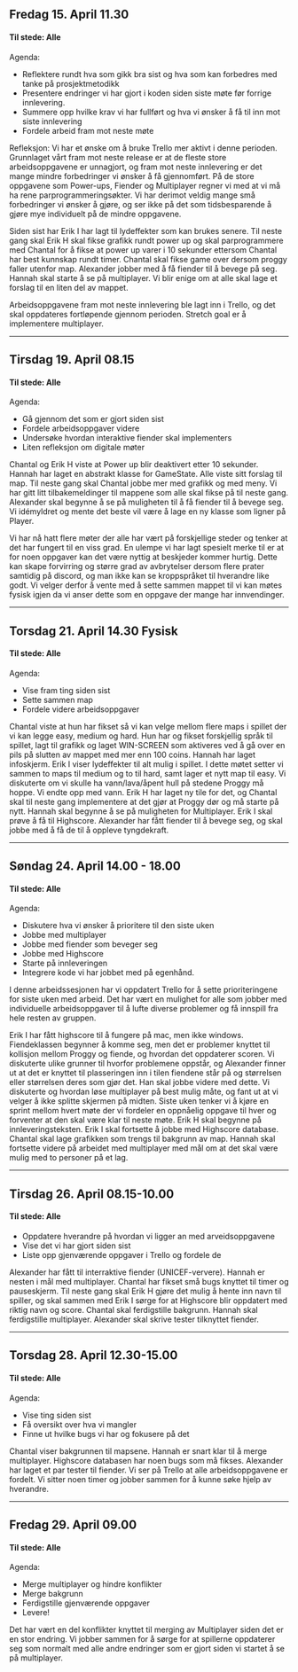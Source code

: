 ## Fredag 15. April 11.30
#### Til stede: Alle
Agenda: 
- Reflektere rundt hva som gikk bra sist og hva som kan forbedres med tanke på prosjektmetodikk
- Presentere endringer vi har gjort i koden siden siste møte før forrige innlevering.
- Summere opp hvilke krav vi har fullført og hva vi ønsker å få til inn mot siste innlevering
- Fordele arbeid fram mot neste møte

Refleksjon:
Vi har et ønske om å bruke Trello mer aktivt i denne perioden. Grunnlaget vårt fram mot neste release er at de fleste store arbeidsoppgavene er unnagjort, og fram mot neste innlevering er det mange mindre forbedringer vi ønsker å få gjennomført. På de store oppgavene som Power-ups, Fiender og Multiplayer regner vi med at vi må ha rene parprogrammeringsøkter. Vi har derimot veldig mange små forbedringer vi ønsker å gjøre, og ser ikke på det som tidsbesparende å gjøre mye individuelt på de mindre oppgavene.

Siden sist har Erik I har lagt til lydeffekter som kan brukes senere.
Til neste gang skal Erik H skal fikse grafikk rundt power up og skal parprogrammere med Chantal for å fikse at power up varer i 10 sekunder ettersom Chantal har best kunnskap rundt timer. Chantal skal fikse game over dersom proggy faller utenfor map. Alexander jobber med å få fiender til å bevege på seg. Hannah skal starte å se på multiplayer. 
Vi blir enige om at alle skal lage et forslag til en liten del av mappet.

Arbeidsoppgavene fram mot neste innlevering ble lagt inn i Trello, og det skal oppdateres fortløpende gjennom perioden. Stretch goal er å implementere multiplayer.

------

## Tirsdag 19. April 08.15
#### Til stede: Alle
Agenda: 
- Gå gjennom det som er gjort siden sist
- Fordele arbeidsoppgaver videre
- Undersøke hvordan interaktive fiender skal implementers
- Liten refleksjon om digitale møter

Chantal og Erik H viste at Power up blir deaktivert etter 10 sekunder. Hannah har laget en abstrakt klasse for GameState. Alle viste sitt forslag til map. Til neste gang skal Chantal jobbe mer med grafikk og med meny. Vi har gitt litt tilbakemeldinger til mappene som alle skal fikse på til neste gang. Alexander skal begynne å se på muligheten til å få fiender til å bevege seg. Vi idémyldret og mente det beste vil være å lage en ny klasse som ligner på Player.

Vi har nå hatt flere møter der alle har vært på forskjellige steder og tenker at det har fungert til en viss grad. En ulempe vi har lagt spesielt merke til er at for noen oppgaver kan det være nyttig at beskjeder kommer hurtig. Dette kan skape forvirring og større grad av avbrytelser dersom flere prater samtidig på discord, og man ikke kan se kroppspråket til hverandre like godt. Vi velger derfor å vente med å sette sammen mappet til vi kan møtes fysisk igjen da vi anser dette som en oppgave der mange har innvendinger.

-----

## Torsdag 21. April 14.30 Fysisk
#### Til stede: Alle
Agenda: 
- Vise fram ting siden sist
- Sette sammen map
- Fordele videre arbeidsoppgaver

Chantal viste at hun har fikset så vi kan velge mellom flere maps i spillet der vi kan legge easy, medium og hard. Hun har og fikset forskjellig språk til spillet, lagt til grafikk og laget WIN-SCREEN som aktiveres ved å gå over en pils på slutten av mappet med mer enn 100 coins. Hannah har laget infoskjerm. Erik I viser lydeffekter til alt mulig i spillet. I dette møtet setter vi sammen to maps til medium og to til hard, samt lager et nytt map til easy. Vi diskuterte om vi skulle ha vann/lava/åpent hull på stedene Proggy må hoppe. Vi endte opp med vann. Erik H har laget ny tile for det, og Chantal skal til neste gang implementere at det gjør at Proggy dør og må starte på nytt. Hannah skal begynne å se på muligheten for Multiplayer. Erik I skal prøve å få til Highscore. Alexander har fått fiender til å bevege seg, og skal jobbe med å få de til å oppleve tyngdekraft.

----

## Søndag 24. April 14.00 - 18.00
#### Til stede: Alle
Agenda:	
- Diskutere hva vi ønsker å prioritere til den siste uken
- Jobbe med multiplayer
- Jobbe med fiender som beveger seg
- Jobbe med Highscore
- Starte på innleveringen
- Integrere kode vi har jobbet med på egenhånd.

I denne arbeidssesjonen har vi oppdatert Trello for å sette prioriteringene for siste uken med arbeid. Det har vært en mulighet for alle som jobber med individuelle arbeidsoppgaver til å lufte diverse problemer og få innspill fra hele resten av gruppen. 

Erik I har fått highscore til å fungere på mac, men ikke windows. Fiendeklassen begynner å komme seg, men det er problemer knyttet til kollisjon mellom Proggy og fiende, og hvordan det oppdaterer scoren. Vi diskuterte ulike grunner til hvorfor problemene oppstår, og Alexander finner ut at det er knyttet til plasseringen inn i tilen fiendene står på og størrelsen eller størrelsen deres som gjør det. Han skal jobbe videre med dette. Vi diskuterte og hvordan løse multiplayer på best mulig måte, og fant ut at vi velger å ikke splitte skjermen på midten. Siste uken tenker vi å kjøre en sprint mellom hvert møte der vi fordeler en oppnåelig oppgave til hver og forventer at den skal være klar til neste møte. Erik H skal begynne på innleveringsteksten. Erik I skal fortsette å jobbe med Highscore database. Chantal skal lage grafikken som trengs til bakgrunn av map. Hannah skal fortsette videre på arbeidet med multiplayer med mål om at det skal være mulig med to personer på et lag.

-----

## Tirsdag 26. April 08.15-10.00
#### Til stede: Alle
- Oppdatere hverandre på hvordan vi ligger an med arveidsoppgavene
- Vise det vi har gjort siden sist
- Liste opp gjenværende oppgaver i Trello og fordele de

Alexander har fått til interraktive fiender (UNICEF-ververe). Hannah er nesten i mål med multiplayer. Chantal har fikset små bugs knyttet til timer og pauseskjerm. Til neste gang skal Erik H gjøre det mulig å hente inn navn til spiller, og skal sammen med Erik I sørge for at Highscore blir oppdatert med riktig navn og score. Chantal skal ferdigstille bakgrunn. Hannah skal ferdigstille multiplayer. Alexander skal skrive tester tilknyttet fiender.


-----

## Torsdag 28. April 12.30-15.00
#### Til stede: Alle
Agenda:	
- Vise ting siden sist
- Få oversikt over hva vi mangler
- Finne ut hvilke bugs vi har og fokusere på det

Chantal viser bakgrunnen til mapsene. Hannah er snart klar til å merge multiplayer. Highscore databasen har noen bugs som må fikses. Alexander har laget et par tester til fiender. Vi ser på Trello at alle arbeidsoppgavene er fordelt. Vi sitter noen timer og jobber sammen for å kunne søke hjelp av hverandre. 

--- 

## Fredag 29. April 09.00
#### Til stede: Alle
Agenda:
- Merge multiplayer og hindre konflikter
- Merge bakgrunn
- Ferdigstille gjenværende oppgaver
- Levere!

Det har vært en del konflikter knyttet til merging av Multiplayer siden det er en stor endring. Vi jobber sammen for å sørge for at spillerne oppdaterer seg som normalt med alle andre endringer som er gjort siden vi startet å se på multiplayer. 



